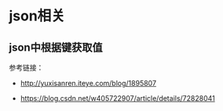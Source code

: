 
# json相关
## json中根据键获取值

参考链接：

- <http://yuxisanren.iteye.com/blog/1895807>

- <https://blog.csdn.net/w405722907/article/details/72828041>


